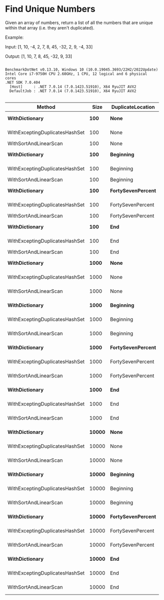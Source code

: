 # Find Unique Numbers

Given an array of numbers, return a list of all the numbers that are unique within that array (i.e. they aren't duplicated).


Example:

Input: [1, 10, -4, 2, 7, 8, 45, -32, 2, 9, -4, 33]

Output: [1, 10, 7, 8, 45, -32, 9, 33]


```

BenchmarkDotNet v0.13.10, Windows 10 (10.0.19045.3693/22H2/2022Update)
Intel Core i7-9750H CPU 2.60GHz, 1 CPU, 12 logical and 6 physical cores
.NET SDK 7.0.404
  [Host]     : .NET 7.0.14 (7.0.1423.51910), X64 RyuJIT AVX2
  DefaultJob : .NET 7.0.14 (7.0.1423.51910), X64 RyuJIT AVX2


```
| Method                         | Size  | DuplicateLocation | Mean         | Error        | StdDev       | Median       | Gen0     | Gen1     | Gen2     | Allocated |
|------------------------------- |------ |------------------ |-------------:|-------------:|-------------:|-------------:|---------:|---------:|---------:|----------:|
| **WithDictionary**                 | **100**   | **None**              |   **2,438.6 ns** |     **48.22 ns** |    **102.75 ns** |   **2,393.3 ns** |   **1.3657** |   **0.0267** |        **-** |   **8.38 KB** |
| WithExceptingDuplicatesHashSet | 100   | None              |   3,579.6 ns |     71.49 ns |    153.89 ns |   3,528.6 ns |   1.4687 |   0.0191 |        - |      9 KB |
| WithSortAndLinearScan          | 100   | None              |     717.2 ns |     13.61 ns |     13.36 ns |     712.8 ns |   0.1879 |        - |        - |   1.16 KB |
| **WithDictionary**                 | **100**   | **Beginning**         |   **2,526.9 ns** |     **50.57 ns** |    **130.53 ns** |   **2,515.4 ns** |   **1.3657** |   **0.0267** |        **-** |   **8.38 KB** |
| WithExceptingDuplicatesHashSet | 100   | Beginning         |   3,697.3 ns |     70.79 ns |    120.21 ns |   3,742.9 ns |   1.4725 |   0.0191 |        - |   9.04 KB |
| WithSortAndLinearScan          | 100   | Beginning         |     703.6 ns |     10.07 ns |      8.41 ns |     700.5 ns |   0.1879 |        - |        - |   1.16 KB |
| **WithDictionary**                 | **100**   | **FortySevenPercent** |   **2,557.3 ns** |     **51.03 ns** |    **129.90 ns** |   **2,541.7 ns** |   **1.3657** |   **0.0267** |        **-** |   **8.38 KB** |
| WithExceptingDuplicatesHashSet | 100   | FortySevenPercent |   3,721.1 ns |     74.24 ns |    199.45 ns |   3,636.1 ns |   1.4725 |   0.0191 |        - |   9.04 KB |
| WithSortAndLinearScan          | 100   | FortySevenPercent |     741.8 ns |     14.85 ns |     37.26 ns |     747.3 ns |   0.1879 |        - |        - |   1.16 KB |
| **WithDictionary**                 | **100**   | **End**               |   **2,607.5 ns** |     **51.00 ns** |    **143.83 ns** |   **2,553.8 ns** |   **1.3657** |   **0.0267** |        **-** |   **8.38 KB** |
| WithExceptingDuplicatesHashSet | 100   | End               |   3,563.4 ns |     15.08 ns |     12.59 ns |   3,562.3 ns |   1.4725 |   0.0153 |        - |   9.04 KB |
| WithSortAndLinearScan          | 100   | End               |     760.9 ns |     15.12 ns |     32.55 ns |     757.2 ns |   0.1879 |        - |        - |   1.16 KB |
| **WithDictionary**                 | **1000**  | **None**              |  **22,545.3 ns** |    **449.09 ns** |  **1,167.26 ns** |  **22,187.7 ns** |  **12.9700** |   **2.5635** |        **-** |  **79.68 KB** |
| WithExceptingDuplicatesHashSet | 1000  | None              |  34,739.9 ns |    692.05 ns |  1,671.37 ns |  35,058.3 ns |  13.4888 |   2.1973 |        - |  83.06 KB |
| WithSortAndLinearScan          | 1000  | None              |   8,552.1 ns |    181.51 ns |    514.92 ns |   8,377.6 ns |   1.3275 |   0.0153 |        - |   8.23 KB |
| **WithDictionary**                 | **1000**  | **Beginning**         |  **22,505.9 ns** |    **394.78 ns** |    **369.27 ns** |  **22,291.3 ns** |  **12.9700** |   **2.5635** |        **-** |  **79.68 KB** |
| WithExceptingDuplicatesHashSet | 1000  | Beginning         |  31,427.7 ns |    352.96 ns |    275.57 ns |  31,347.6 ns |  13.4888 |   2.1973 |        - |   83.1 KB |
| WithSortAndLinearScan          | 1000  | Beginning         |   8,345.0 ns |    163.38 ns |    277.43 ns |   8,320.5 ns |   1.3275 |   0.0153 |        - |   8.23 KB |
| **WithDictionary**                 | **1000**  | **FortySevenPercent** |  **23,279.3 ns** |    **445.95 ns** |  **1,235.71 ns** |  **22,823.9 ns** |  **12.9395** |   **2.5635** |        **-** |  **79.68 KB** |
| WithExceptingDuplicatesHashSet | 1000  | FortySevenPercent |  32,627.3 ns |    642.04 ns |  1,190.06 ns |  32,323.8 ns |  13.4888 |   2.1973 |        - |   83.1 KB |
| WithSortAndLinearScan          | 1000  | FortySevenPercent |   8,216.2 ns |    124.19 ns |    110.09 ns |   8,180.2 ns |   1.3275 |   0.0153 |        - |   8.23 KB |
| **WithDictionary**                 | **1000**  | **End**               |  **22,528.2 ns** |    **354.07 ns** |    **295.66 ns** |  **22,431.6 ns** |  **12.9700** |   **2.5635** |        **-** |  **79.68 KB** |
| WithExceptingDuplicatesHashSet | 1000  | End               |  32,015.2 ns |    489.96 ns |    481.21 ns |  31,935.7 ns |  13.4888 |   2.1973 |        - |   83.1 KB |
| WithSortAndLinearScan          | 1000  | End               |   8,295.8 ns |    164.26 ns |    245.86 ns |   8,235.2 ns |   1.3275 |   0.0153 |        - |   8.23 KB |
| **WithDictionary**                 | **10000** | **None**              | **354,739.3 ns** |  **5,661.51 ns** |  **6,057.76 ns** | **352,647.6 ns** | **124.5117** | **124.5117** | **124.5117** | **785.65 KB** |
| WithExceptingDuplicatesHashSet | 10000 | None              | 478,233.7 ns |  9,435.98 ns | 19,061.15 ns | 485,615.2 ns | 133.3008 | 133.3008 | 133.3008 | 812.54 KB |
| WithSortAndLinearScan          | 10000 | None              |  98,092.3 ns |  1,629.11 ns |  2,536.32 ns |  97,112.9 ns |  20.7520 |   4.0283 |        - | 128.32 KB |
| **WithDictionary**                 | **10000** | **Beginning**         | **357,311.0 ns** |  **7,067.20 ns** | **10,792.36 ns** | **352,241.3 ns** | **124.5117** | **124.5117** | **124.5117** | **785.65 KB** |
| WithExceptingDuplicatesHashSet | 10000 | Beginning         | 521,334.8 ns | 19,869.47 ns | 57,644.94 ns | 511,058.6 ns | 132.8125 | 132.8125 | 132.8125 | 812.58 KB |
| WithSortAndLinearScan          | 10000 | Beginning         | 103,449.6 ns |  2,063.74 ns |  4,615.85 ns | 100,900.6 ns |  20.7520 |   4.0283 |        - | 128.32 KB |
| **WithDictionary**                 | **10000** | **FortySevenPercent** | **363,836.3 ns** |  **6,932.79 ns** | **11,772.41 ns** | **358,051.7 ns** | **124.5117** | **124.5117** | **124.5117** | **785.65 KB** |
| WithExceptingDuplicatesHashSet | 10000 | FortySevenPercent | 469,751.6 ns |  9,153.55 ns | 11,241.38 ns | 465,067.0 ns | 133.3008 | 133.3008 | 133.3008 | 812.58 KB |
| WithSortAndLinearScan          | 10000 | FortySevenPercent | 102,593.6 ns |  2,047.69 ns |  5,174.78 ns | 101,494.8 ns |  20.7520 |   4.0283 |        - | 128.32 KB |
| **WithDictionary**                 | **10000** | **End**               | **353,482.8 ns** |  **6,615.74 ns** | **12,903.50 ns** | **346,561.8 ns** | **124.5117** | **124.5117** | **124.5117** | **785.65 KB** |
| WithExceptingDuplicatesHashSet | 10000 | End               | 483,711.9 ns |  9,614.93 ns | 18,524.70 ns | 493,619.8 ns | 133.3008 | 133.3008 | 133.3008 | 812.58 KB |
| WithSortAndLinearScan          | 10000 | End               | 102,773.4 ns |  2,034.48 ns |  5,178.40 ns | 101,826.0 ns |  20.7520 |   4.0283 |        - | 128.32 KB |
